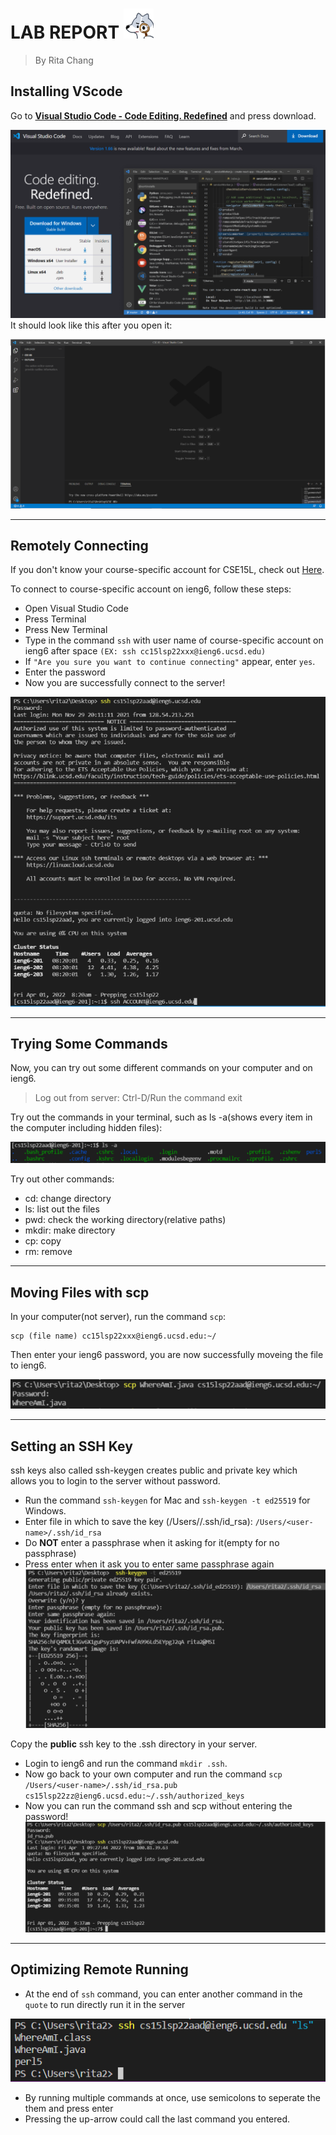
# LAB REPORT ![Image](0fbb0991732bbe47e5b419c333b368e1_w48_h48.png)	
> By Rita Chang


## Installing VScode

Go to [**Visual Studio Code - Code Editing. Redefined**](https://code.visualstudio.com/) and press download.

![Image](VSCodeDownload.PNG)	
It should look like this after you open it:

![Image](VSCodeScreen.PNG)

---	

## Remotely Connecting
If you don't know your course-specific account for CSE15L, check out [Here](https://sdacs.ucsd.edu/~icc/index.php).

To connect to course-specific account on ieng6, follow these steps:

* Open Visual Studio Code
* Press Terminal
* Press New Terminal
* Type in the command `ssh` with user name of course-specific account on ieng6 after space `(EX: ssh cc15lsp22xxx@ieng6.ucsd.edu)`
* If `"Are you sure you want to continue connecting"`  appear, enter `yes`.
* Enter the password
* Now you are successfully connect to the server!


![Image](RemotelyConnecting.PNG)

---	

## Trying Some Commands
Now, you can try out some different commands on your computer and on ieng6.
> Log out from server: Ctrl-D/Run the command exit

Try out the commands in your terminal, such as ls -a(shows every item in the computer including hidden files):

![Image](tryout.PNG)

Try out other commands:
* cd: change directory
* ls: list out the files
* pwd: check the working directory(relative paths)
* mkdir: make directory
* cp: copy
* rm: remove

---	

## Moving Files with scp
In your computer(not server), run the command `scp`:
```
scp (file name) cc15lsp22xxx@ieng6.ucsd.edu:~/
```
Then enter your ieng6 password, you are now successfully moveing the file to ieng6.

![Image](movefile.PNG)

---	

## Setting an SSH Key
ssh keys also called ssh-keygen creates public and private key which allows you to login to the server without password.

* Run the command `ssh-keygen` for Mac and `ssh-keygen -t ed25519` for Windows.
* Enter file in which to save the key (/Users/<user-name>/.ssh/id_rsa): `/Users/<user-name>/.ssh/id_rsa`
* Do **NOT** enter a passphrase when it asking for it(empty for no passphrase)
* Press enter when it ask you to enter same passphrase again
![Image](password1.PNG)

Copy the **public** ssh key to the .ssh directory in your server.
* Login to ieng6 and run the command `mkdir .ssh`.
* Now go back to your own computer and run the command `scp /Users/<user-name>/.ssh/id_rsa.pub cs15lsp22zz@ieng6.ucsd.edu:~/.ssh/authorized_keys`
* Now you can run the command ssh and scp without entering the password! 
![Image](password2.PNG)

---	

## Optimizing Remote Running
* At the end of `ssh` command, you can enter another command in the `quote` to run directly run it in the server

![Image](last.PNG)

* By running multiple commands at once, use semicolons to seperate the them and press enter
* Pressing the up-arrow could call the last command you entered.